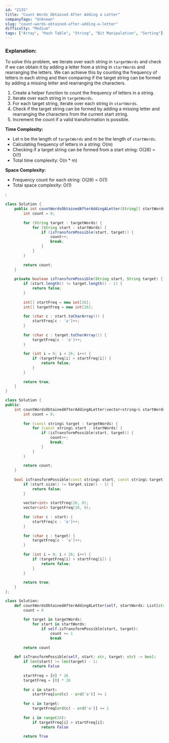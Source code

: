 ```yaml
---
id: "2135"
title: "Count Words Obtained After Adding a Letter"
companyTags: "Unknown"
slug: "count-words-obtained-after-adding-a-letter"
difficulty: "Medium"
tags: ["Array", "Hash Table", "String", "Bit Manipulation", "Sorting"]
---
```


### Explanation:
To solve this problem, we iterate over each string in `targetWords` and check if we can obtain it by adding a letter from a string in `startWords` and rearranging the letters. We can achieve this by counting the frequency of letters in each string and then comparing if the target string can be formed by adding a missing letter and rearranging the characters.

1. Create a helper function to count the frequency of letters in a string.
2. Iterate over each string in `targetWords`.
3. For each target string, iterate over each string in `startWords`.
4. Check if the target string can be formed by adding a missing letter and rearranging the characters from the current start string.
5. Increment the count if a valid transformation is possible.

**Time Complexity:**
- Let n be the length of `targetWords` and m be the length of `startWords`.
- Calculating frequency of letters in a string: O(m)
- Checking if a target string can be formed from a start string: O(26) = O(1)
- Total time complexity: O(n * m)

**Space Complexity:**
- Frequency count for each string: O(26) = O(1)
- Total space complexity: O(1)

:

```java
class Solution {
    public int countWordsObtainedAfterAddingALetter(String[] startWords, String[] targetWords) {
        int count = 0;
        
        for (String target : targetWords) {
            for (String start : startWords) {
                if (isTransformPossible(start, target)) {
                    count++;
                    break;
                }
            }
        }
        
        return count;
    }
    
    private boolean isTransformPossible(String start, String target) {
        if (start.length() != target.length() - 1) {
            return false;
        }
        
        int[] startFreq = new int[26];
        int[] targetFreq = new int[26];
        
        for (char c : start.toCharArray()) {
            startFreq[c - 'a']++;
        }
        
        for (char c : target.toCharArray()) {
            targetFreq[c - 'a']++;
        }
        
        for (int i = 0; i < 26; i++) {
            if (targetFreq[i] > startFreq[i]) {
                return false;
            }
        }
        
        return true;
    }
}
```

```cpp
class Solution {
public:
    int countWordsObtainedAfterAddingALetter(vector<string>& startWords, vector<string>& targetWords) {
        int count = 0;
        
        for (const string& target : targetWords) {
            for (const string& start : startWords) {
                if (isTransformPossible(start, target)) {
                    count++;
                    break;
                }
            }
        }
        
        return count;
    }
    
    bool isTransformPossible(const string& start, const string& target) {
        if (start.size() != target.size() - 1) {
            return false;
        }
        
        vector<int> startFreq(26, 0);
        vector<int> targetFreq(26, 0);
        
        for (char c : start) {
            startFreq[c - 'a']++;
        }
        
        for (char c : target) {
            targetFreq[c - 'a']++;
        }
        
        for (int i = 0; i < 26; i++) {
            if (targetFreq[i] > startFreq[i]) {
                return false;
            }
        }
        
        return true;
    }
};
```

```python
class Solution:
    def countWordsObtainedAfterAddingALetter(self, startWords: List[str], targetWords: List[str]) -> int:
        count = 0
        
        for target in targetWords:
            for start in startWords:
                if self.isTransformPossible(start, target):
                    count += 1
                    break
        
        return count
    
    def isTransformPossible(self, start: str, target: str) -> bool:
        if len(start) != len(target) - 1:
            return False
        
        startFreq = [0] * 26
        targetFreq = [0] * 26
        
        for c in start:
            startFreq[ord(c) - ord('a')] += 1
        
        for c in target:
            targetFreq[ord(c) - ord('a')] += 1
        
        for i in range(26):
            if targetFreq[i] > startFreq[i]:
                return False
        
        return True
```